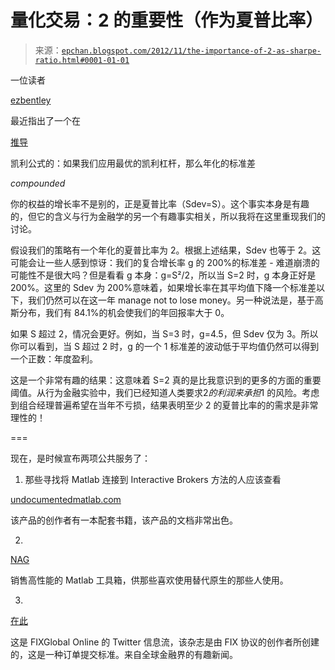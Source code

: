 <!--yml

category: 未分类

日期：2024-05-12 19:00:13

-->

# 量化交易：2 的重要性（作为夏普比率）

> 来源：[`epchan.blogspot.com/2012/11/the-importance-of-2-as-sharpe-ratio.html#0001-01-01`](http://epchan.blogspot.com/2012/11/the-importance-of-2-as-sharpe-ratio.html#0001-01-01)

一位读者

[ezbentley](http://epchan.blogspot.com/2010/04/how-do-you-limit-drawdown-using-kelly.html?showComment=1352433899601#c2233375091631222369)

最近指出了一个在

[推导](http://www.edwardothorp.com/sitebuildercontent/sitebuilderfiles/KellyCriterion2007.pdf)

凯利公式的：如果我们应用最优的凯利杠杆，那么年化的标准差

*compounded*

你的权益的增长率不是别的，正是夏普比率（Sdev=S）。这个事实本身是有趣的，但它的含义与行为金融学的另一个有趣事实相关，所以我将在这里重现我们的讨论。

假设我们的策略有一个年化的夏普比率为 2。根据上述结果，Sdev 也等于 2。这可能会让一些人感到惊讶：我们的复合增长率 g 的 200%的标准差 - 难道崩溃的可能性不是很大吗？但是看看 g 本身：g=S²/2，所以当 S=2 时，g 本身正好是 200%。这里的 Sdev 为 200%意味着，如果增长率在其平均值下降一个标准差以下，我们仍然可以在这一年 manage not to lose money。另一种说法是，基于高斯分布，我们有 84.1%的机会使我们的年回报率大于 0。

如果 S 超过 2，情况会更好。例如，当 S=3 时，g=4.5，但 Sdev 仅为 3。所以你可以看到，当 S 超过 2 时，g 的一个 1 标准差的波动低于平均值仍然可以得到一个正数：年度盈利。

这是一个非常有趣的结果：这意味着 S=2 真的是比我意识到的更多的方面的重要阈值。从行为金融实验中，我们已经知道人类要求$2 的利润来承担$1 的风险。考虑到组合经理普遍希望在当年不亏损，结果表明至少 2 的夏普比率的的需求是非常理性的！

===

现在，是时候宣布两项公共服务了：

1) 那些寻找将 Matlab 连接到 Interactive Brokers 方法的人应该查看

[undocumentedmatlab.com](http://undocumentedmatlab.com/ib-matlab/)

该产品的创作者有一本配套书籍，该产品的文档非常出色。

2)

[NAG](http://www.nag.com/numeric/MB/manual64_23_1/pdf/GENINT/product.html)

销售高性能的 Matlab 工具箱，供那些喜欢使用替代原生的那些人使用。

3)

[在此](https://twitter.com/FIXGlobalOnline)

这是 FIXGlobal Online 的 Twitter 信息流，该杂志是由 FIX 协议的创作者所创建的，这是一种订单提交标准。来自全球金融界的有趣新闻。
